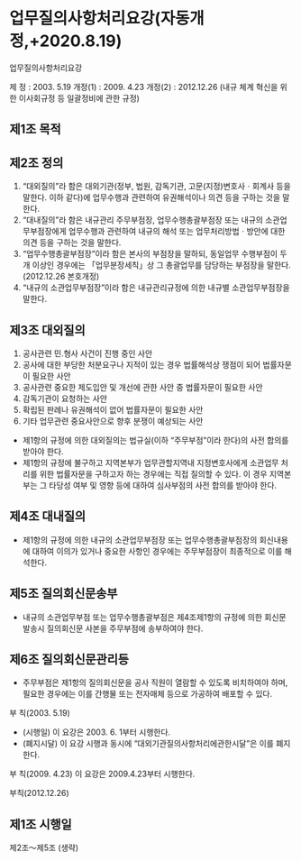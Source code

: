 # 업무질의사항처리요강(자동개정,+2020.8.19)

업무질의사항처리요강

제   정 : 2003. 5.19
 개정(1) : 2009. 4.23
개정(2) : 2012.12.26
(내규 체계 혁신을
위한 이사회규정 등
일괄정비에 관한 규정)

## 제1조 목적
## 제2조 정의
1. “대외질의”라 함은 대외기관(정부, 법원, 감독기관, 고문(지정)변호사ㆍ회계사 등을 말한다. 이하 같다)에 업무수행과 관련하여 유권해석이나 의견 등을 구하는 것을 말한다.
2. “대내질의”라 함은 내규관리 주무부점장, 업무수행총괄부점장 또는 내규의 소관업무부점장에게 업무수행과 관련하여 내규의 해석 또는 업무처리방법ㆍ방안에 대한 의견 등을 구하는 것을 말한다.
3. “업무수행총괄부점장”이라 함은 본사의 부점장을 말하되, 동일업무 수행부점이 두개 이상인 경우에는 「업무분장세칙」상 그 총괄업무를 담당하는 부점장을 말한다.(2012.12.26 본호개정)
4. “내규의 소관업무부점장”이라 함은 내규관리규정에 의한 내규별 소관업무부점장을 말한다.
## 제3조 대외질의
1. 공사관련 민&#8228;형사 사건이 진행 중인 사안
2. 공사에 대한 부당한 처분요구나 지적이 있는 경우 법률해석상 쟁점이 되어 법률자문이 필요한 사안
3. 공사관련 중요한 제도입안 및 개선에 관한 사안 중 법률자문이 필요한 사안
4. 감독기관이 요청하는 사안
5. 확립된 판례나 유권해석이 없어 법률자문이 필요한 사안
6. 기타 업무관련 중요사안으로 향후 분쟁이 예상되는 사안
- 제1항의 규정에 의한 대외질의는 법규실(이하 “주무부점”이라 한다)의 사전 합의를 받아야 한다.
- 제1항의 규정에 불구하고 지역본부가 업무관할지역내 지정변호사에게 소관업무 처리를 위한 법률자문을 구하고자 하는 경우에는 직접 질의할 수 있다. 이 경우 지역본부는 그 타당성 여부 및 영향 등에 대하여 심사부점의 사전 합의를 받아야 한다.
## 제4조 대내질의
- 제1항의 규정에 의한 내규의 소관업무부점장 또는 업무수행총괄부점장의 회신내용에 대하여 이의가 있거나 중요한 사항인 경우에는 주무부점장이 최종적으로 이를 해석한다.
## 제5조 질의회신문송부
- 내규의 소관업무부점 또는 업무수행총괄부점은 제4조제1항의 규정에 의한 회신문 발송시 질의회신문 사본을 주무부점에 송부하여야 한다.
## 제6조 질의회신문관리등
- 주무부점은 제1항의 질의회신문을 공사 직원이 열람할 수 있도록 비치하여야 하며, 필요한 경우에는 이를 간행물 또는 전자매체 등으로 가공하여 배포할 수 있다.

부     칙(2003. 5.19)
- (시행일) 이 요강은 2003. 6. 1부터 시행한다.
- (폐지시달) 이 요강 시행과 동시에 “대외기관질의사항처리에관한시달”은 이를 폐지한다.

부     칙(2009. 4.23)
이 요강은 2009.4.23부터 시행한다.

부칙(2012.12.26)
## 제1조 시행일
제2조～제5조 (생략)

